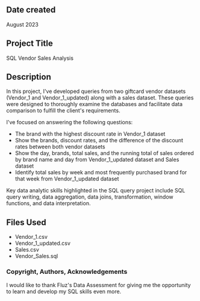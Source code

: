 ## Date created

August 2023

## Project Title

SQL Vendor Sales Analysis

## Description

In this project, I've developed queries from two giftcard vendor datasets (Vendor_1 and Vendor_1_updated) along with a sales dataset. These queries were designed to thoroughly examine the databases and facilitate data comparison to fulfill the client's requirements.

I've focused on answering the following questions: 

* The brand with the highest discount rate in Vendor_1 dataset
* Show the brands, discount rates, and the difference of the discount rates between both vendor datasets
* Show the day, brands, total sales, and the running total of sales ordered by brand name and day from Vendor_1_updated dataset and Sales dataset
* Identify total sales by week and most frequently purchased brand for that week from Vendor_1_updated dataset


Key data analytic skills highlighted in the SQL query project include SQL query writing, data aggregation, data joins, transformation, window functions, and data interpretation.

## Files Used

- Vendor_1.csv
- Vendor_1_updated.csv
- Sales.csv
- Vendor_Sales.sql


### Copyright, Authors, Acknowledgements

I would like to thank Fluz's Data Assessment for giving me the opportunity to learn and develop my SQL skills even more.




